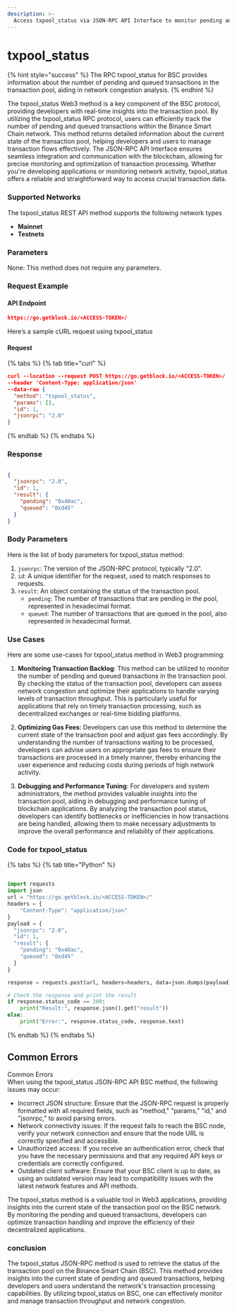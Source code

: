 ```yaml
---
description: >-
  Access txpool_status via JSON-RPC API Interface to monitor pending and queued transactions on the BSC network.
---
```


# txpool_status

{% hint style="success" %}
The RPC txpool_status for BSC provides information about the number of pending and queued transactions in the transaction pool, aiding in network congestion analysis.&#x20;
{% endhint %}

The txpool_status Web3 method is a key component of the BSC protocol, providing developers with real-time insights into the transaction pool. By utilizing the txpool_status RPC protocol, users can efficiently track the number of pending and queued transactions within the Binance Smart Chain network. This method returns detailed information about the current state of the transaction pool, helping developers and users to manage transaction flows effectively. The JSON-RPC API Interface ensures seamless integration and communication with the blockchain, allowing for precise monitoring and optimization of transaction processing. Whether you're developing applications or monitoring network activity, txpool_status offers a reliable and straightforward way to access crucial transaction data.

### Supported Networks

The txpool_status REST API method supports the following network types
- **Mainnet**
- **Testnets**

### Parameters

None: This method does not require any parameters.

### Request Example

#### API Endpoint

```json
https://go.getblock.io/<ACCESS-TOKEN>/
```
Here’s a sample cURL request using txpool_status

#### Request

{% tabs %}
{% tab title="curl" %}
```json
curl --location --request POST https://go.getblock.io/<ACCESS-TOKEN>/
--header 'Content-Type: application/json' 
--data-raw {
  "method": "txpool_status",
  "params": [],
  "id": 1,
  "jsonrpc": "2.0"
}
```
{% endtab %}
{% endtabs %}

### Response


```json

{
  "jsonrpc": "2.0",
  "id": 1,
  "result": {
    "pending": "0x40ac",
    "queued": "0xd45"
  }
}

```

### Body Parameters

Here is the list of body parameters for txpool_status method:

1. `jsonrpc`: The version of the JSON-RPC protocol, typically "2.0".
2. `id`: A unique identifier for the request, used to match responses to requests.
3. `result`: An object containing the status of the transaction pool.
   - `pending`: The number of transactions that are pending in the pool, represented in hexadecimal format.
   - `queued`: The number of transactions that are queued in the pool, also represented in hexadecimal format.

### Use Cases

Here are some use-cases for txpool_status method in Web3 programming:

1. **Monitoring Transaction Backlog**: This method can be utilized to monitor the number of pending and queued transactions in the transaction pool. By checking the status of the transaction pool, developers can assess network congestion and optimize their applications to handle varying levels of transaction throughput. This is particularly useful for applications that rely on timely transaction processing, such as decentralized exchanges or real-time bidding platforms.

2. **Optimizing Gas Fees**: Developers can use this method to determine the current state of the transaction pool and adjust gas fees accordingly. By understanding the number of transactions waiting to be processed, developers can advise users on appropriate gas fees to ensure their transactions are processed in a timely manner, thereby enhancing the user experience and reducing costs during periods of high network activity.

3. **Debugging and Performance Tuning**: For developers and system administrators, the method provides valuable insights into the transaction pool, aiding in debugging and performance tuning of blockchain applications. By analyzing the transaction pool status, developers can identify bottlenecks or inefficiencies in how transactions are being handled, allowing them to make necessary adjustments to improve the overall performance and reliability of their applications.

### Code for txpool_status

{% tabs %}
{% tab title="Python" %}
```python

import requests
import json
url = "https://go.getblock.io/<ACCESS-TOKEN>/"
headers = {
    "Content-Type": "application/json"
}
payload = {
  "jsonrpc": "2.0",
  "id": 1,
  "result": {
    "pending": "0x40ac",
    "queued": "0xd45"
  }
}

response = requests.post(url, headers=headers, data=json.dumps(payload))

# Check the response and print the result
if response.status_code == 200:
    print("Result:", response.json().get("result"))
else:
    print("Error:", response.status_code, response.text)

```
{% endtab %}
{% endtabs %}

## Common Errors

Common Errors  
When using the txpool_status JSON-RPC API BSC method, the following issues may occur:  
- Incorrect JSON structure: Ensure that the JSON-RPC request is properly formatted with all required fields, such as "method," "params," "id," and "jsonrpc," to avoid parsing errors.  
- Network connectivity issues: If the request fails to reach the BSC node, verify your network connection and ensure that the node URL is correctly specified and accessible.  
- Unauthorized access: If you receive an authentication error, check that you have the necessary permissions and that any required API keys or credentials are correctly configured.  
- Outdated client software: Ensure that your BSC client is up to date, as using an outdated version may lead to compatibility issues with the latest network features and API methods.  

The txpool_status method is a valuable tool in Web3 applications, providing insights into the current state of the transaction pool on the BSC network. By monitoring the pending and queued transactions, developers can optimize transaction handling and improve the efficiency of their decentralized applications.

### conclusion

The txpool_status JSON-RPC method is used to retrieve the status of the transaction pool on the Binance Smart Chain (BSC). This method provides insights into the current state of pending and queued transactions, helping developers and users understand the network's transaction processing capabilities. By utilizing txpool_status on BSC, one can effectively monitor and manage transaction throughput and network congestion.
